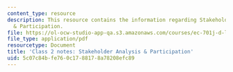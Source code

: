 ```yaml
---
content_type: resource
description: This resource contains the information regarding Stakeholder Analysis
  & Participation.
file: https://ol-ocw-studio-app-qa.s3.amazonaws.com/courses/ec-701j-d-lab-i-development-fall-2009/5c07c84bfe760c1788178a78208efc89_MITEC_701JF09_lec02_notes.pdf
file_type: application/pdf
resourcetype: Document
title: 'Class 2 notes: Stakeholder Analysis & Participation'
uid: 5c07c84b-fe76-0c17-8817-8a78208efc89
---
```

